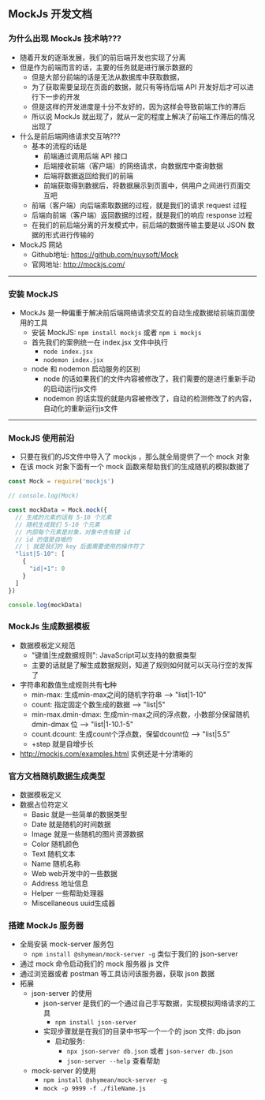 ## MockJs 开发文档

### 为什么出现 MockJs 技术呐???
* 随着开发的逐渐发展，我们的前后端开发也实现了分离
* 但是作为前端而言的话，主要的任务就是进行展示数据的
  * 但是大部分前端的话是无法从数据库中获取数据，
  * 为了获取需要呈现在页面的数据，就只有等待后端 API 开发好后才可以进行下一步的开发
  * 但是这样的开发进度是十分不友好的，因为这样会导致前端工作的滞后
  * 所以说 MockJs 就出现了，就从一定的程度上解决了前端工作滞后的情况出现了
* 什么是前后端网络请求交互呐???
  * 基本的流程的话是
    * 前端通过调用后端 API 接口
    * 后端接收前端（客户端）的网络请求，向数据库中查询数据
    * 后端将数据返回给我们的前端
    * 前端获取得到数据后，将数据展示到页面中，供用户之间进行页面交互吧
  * 前端（客户端）向后端索取数据的过程，就是我们的请求 request 过程
  * 后端向前端（客户端）返回数据的过程，就是我们的响应 response 过程
  * 在我们的前后端分离的开发模式中，前后端的数据传输主要是以 JSON 数据的形式进行传输的
* MockJS 网站
  * Github地址: https://github.com/nuysoft/Mock
  * 官网地址: http://mockjs.com/

---
### 安装 MockJS
* MockJs 是一种偏重于解决前后端网络请求交互的自动生成数据给前端页面使用的工具
  * 安装 MockJS: `npm install mockjs` 或者 `npm i mockjs`
  * 首先我们的案例统一在 index.jsx 文件中执行
    * `node index.jsx`
    * `nodemon index.jsx`
  * node 和 nodemon 启动服务的区别
    * node 的话如果我们的文件内容被修改了，我们需要的是进行重新手动的启动运行js文件
    * nodemon 的话实现的就是内容被修改了，自动的检测修改了的内容，自动化的重新运行js文件

---
### MockJS 使用前沿
* 只要在我们的JS文件中导入了 mockjs ，那么就全局提供了一个 mock 对象
* 在该 mock 对象下面有一个 mock 函数来帮助我们的生成随机的模拟数据了
```javascript
const Mock = require('mockjs')

// console.log(Mock)

const mockData = Mock.mock({
  // 生成的元素的话有 5-10 个元素
  // 随机生成我们 5-10 个元素
  // 内部每个元素是对象，对象中含有键 id
  // id 的值是自增的
  // | 就是我们的 key 后面需要使用的操作符了
  "list|5-10": [
    {
      "id|+1": 0
    }
  ]
})

console.log(mockData)
```

### MockJs 生成数据模板
* 数据模板定义规范
  * "键值|生成数据规则": JavaScript可以支持的数据类型
  * 主要的话就是了解生成数据规则，知道了规则如何就可以天马行空的发挥了
* 字符串和数值生成规则共有**七**种
  * min-max: 生成min-max之间的随机字符串 --> "list|1-10"
  * count: 指定固定个数生成的数据 --> "list|5"
  * min-max.dmin-dmax: 生成min-max之间的浮点数，小数部分保留随机 dmin-dmax 位 --> "list|1-10.1-5"
  * count.dcount: 生成count个浮点数，保留dcount位 --> "list|5.5"
  * +step 就是自增步长
* http://mockjs.com/examples.html 实例还是十分清晰的

### 官方文档随机数据生成类型
* 数据模板定义
* 数据占位符定义
  * Basic 就是一些简单的数据类型
  * Date 就是随机的时间数据
  * Image 就是一些随机的图片资源数据
  * Color 随机颜色
  * Text 随机文本
  * Name 随机名称
  * Web web开发中的一些数据
  * Address 地址信息
  * Helper 一些帮助处理器
  * Miscellaneous uuid生成器

### 搭建 MockJs 服务器
* 全局安装 mock-server 服务包
  * `npm install @shymean/mock-server -g`  类似于我们的 json-server
* 通过 mock 命令启动我们的 mock 服务器 js 文件
* 通过浏览器或者 postman 等工具访问该服务器，获取 json 数据
* 拓展
  * json-server 的使用
    * json-server 是我们的一个通过自己手写数据，实现模拟网络请求的工具
      * `npm install json-server`
    * 实现步骤就是在我们的目录中书写一个一个的 json 文件: db.json
      * 启动服务:
        * `npx json-server db.json` 或者 `json-server db.json`
        * `json-server --help` 查看帮助
  * mock-server 的使用
    * `npm install @shymean/mock-server -g`
    * `mock -p 9999 -f ./fileName.js`